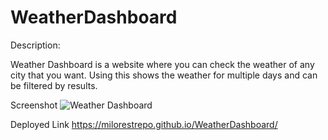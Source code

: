 # WeatherDashboard
Description:

Weather Dashboard is a website where you can check the weather of any city that you want. Using this shows the weather for multiple days and can be filtered by results.


Screenshot
![Weather Dashboard](https://user-images.githubusercontent.com/1888113/172532406-e1031d15-2c2b-4f3b-a4b5-4b87e73dea35.PNG)

Deployed Link
https://milorestrepo.github.io/WeatherDashboard/